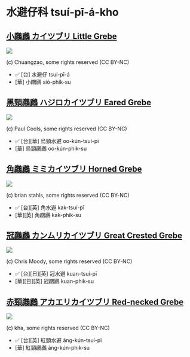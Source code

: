 # 水避仔科 tsuí-pī-á-kho

## [小鸊鷉 カイツブリ Little Grebe](https://ebird.org/species/litgre1)

![](https://inaturalist-open-data.s3.amazonaws.com/photos/173551179/medium.jpg)

(c) Chuangzao, some rights reserved (CC BY-NC)

- ✅ [台] 水避仔 tsuí-pī-á
- [華] 小鸊鷉 sió-phik-su

## [黑頸鸊鷉 ハジロカイツブリ Eared Grebe](https://ebird.org/species/eargre)

![](https://inaturalist-open-data.s3.amazonaws.com/photos/1936398/medium.jpg)

(c) Paul Cools, some rights reserved (CC BY-NC)

- ✅ [台][華] 烏頸水避 oo-kún-tsuí-pī
- [華] 烏頸鸊鷉 oo-kún-phik-su

## [角鸊鷉 ミミカイツブリ Horned Grebe](https://ebird.org/species/horgre)

![](https://inaturalist-open-data.s3.amazonaws.com/photos/199229290/medium.jpg)

 (c) brian stahls, some rights reserved (CC BY-NC)

- ✅ [台][英] 角水避 kak-tsuí-pī
- [華][英] 角鸊鷉 kak-phik-su

## [冠鸊鷉 カンムリカイツブリ Great Crested Grebe](https://ebird.org/species/grcgre1)

![](https://inaturalist-open-data.s3.amazonaws.com/photos/132117/medium.jpg)

(c) Chris Moody, some rights reserved (CC BY-NC)

- ✅ [台][日][英] 冠水避 kuan-tsuí-pī
- [華][日][英] 冠鸊鷉 kuan-phik-su

## [赤頸鸊鷉 アカエリカイツブリ Red-necked Grebe](https://ebird.org/species/rengre)

![](https://inaturalist-open-data.s3.amazonaws.com/photos/13021297/medium.jpg)

(c) kha, some rights reserved (CC BY-NC)

- ✅ [台][英] 紅頸水避 âng-kún-tsuí-pī
- [華] 紅頸鸊鷉 âng-kún-phik-su
